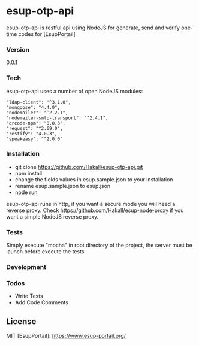 # esup-otp-api

esup-otp-api is restful api using NodeJS for generate, send and verify one-time codes for [EsupPortail]

### Version
0.0.1

### Tech

esup-otp-api uses a number of open NodeJS modules:

    "ldap-client": "^3.1.0",
    "mongoose": "4.4.0",
    "nodemailer": "^2.2.1",
    "nodemailer-smtp-transport": "^2.4.1",
    "qrcode-npm": "0.0.3",
    "request": "^2.69.0",
    "restify": "4.0.3",
    "speakeasy": "^2.0.0"

### Installation
- git clone https://github.com/Hakall/esup-otp-api.git
- npm install
- change the fields values in esup.sample.json to your installation
- rename esup.sample.json to esup.json
- node run

esup-otp-api runs in http, if you want a secure mode you will need a reverse proxy.
Check https://github.com/Hakall/esup-node-proxy if you want a simple NodeJS reverse proxy.

### Tests
Simply execute "mocha" in root directory of the project, the server must be launch before execute the tests

### Development

### Todos
 - Write Tests
 - Add Code Comments

License
----

MIT
   [EsupPortail]: <https://www.esup-portail.org/>
